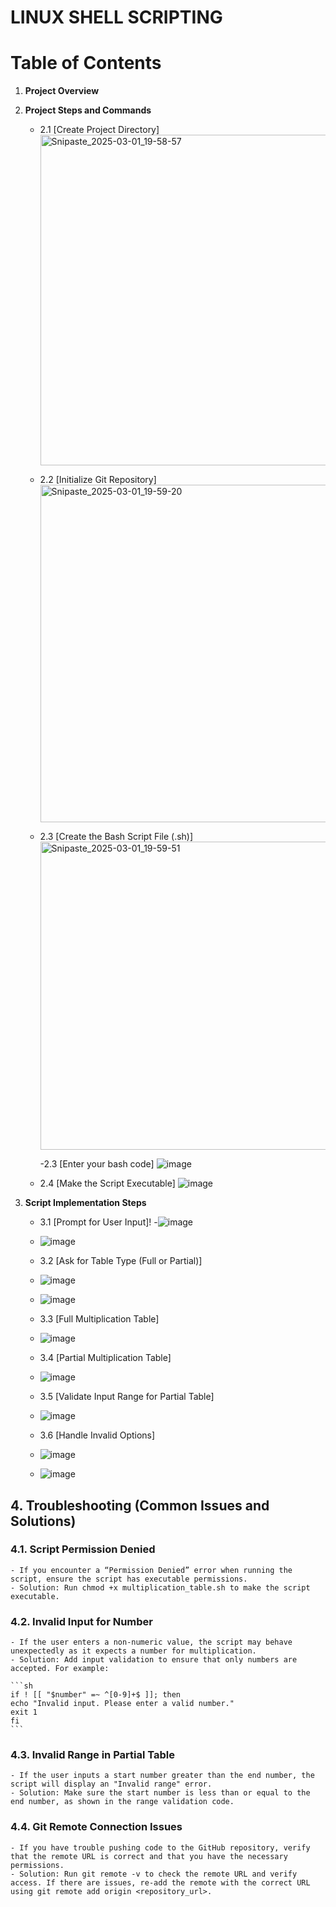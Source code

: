 # LINUX SHELL SCRIPTING
# Table of Contents

1. **Project Overview**
2. **Project Steps and Commands**
   - 2.1 [Create Project Directory]
     <img width="529" alt="Snipaste_2025-03-01_19-58-57" src="https://github.com/user-attachments/assets/2471c150-e12e-4c94-87f7-af943e0320a6" />

   - 2.2 [Initialize Git Repository]
     <img width="540" alt="Snipaste_2025-03-01_19-59-20" src="https://github.com/user-attachments/assets/03de63e3-3bdb-400b-bb48-8b5b6c323182" />

   - 2.3 [Create the Bash Script File (.sh)]
     <img width="493" alt="Snipaste_2025-03-01_19-59-51" src="https://github.com/user-attachments/assets/ff532589-712d-42e3-a0fa-69190ad133f6" />

     -2.3 [Enter your bash code]
     ![image](https://github.com/user-attachments/assets/79b0d3d2-5632-43af-b0ec-07e7373adfc7)


   - 2.4 [Make the Script Executable]
   ![image](https://github.com/user-attachments/assets/b7f48060-2040-45b3-bec9-09ec99d43e26)

3. **Script Implementation Steps**
   - 3.1 [Prompt for User Input]!
   -![image](https://github.com/user-attachments/assets/b033e9cf-facb-400b-b21a-11d9cea2094a)

   - ![image](https://github.com/user-attachments/assets/dfc93bb5-162b-4842-9018-60f5922f5408)


   - 3.2 [Ask for Table Type (Full or Partial)]
   - ![image](https://github.com/user-attachments/assets/647a381b-14c1-4b26-9039-7dc0697a8188)
   - ![image](https://github.com/user-attachments/assets/05a87cd3-530a-495a-a0ab-21b95861b825)


   - 3.3 [Full Multiplication Table]
   - ![image](https://github.com/user-attachments/assets/1d712192-99b5-434a-86de-f4f39ea18a66)

   - 3.4 [Partial Multiplication Table]
   - ![image](https://github.com/user-attachments/assets/7bed7ca8-a9ed-4433-b4b0-98ec559cbabc)

   - 3.5 [Validate Input Range for Partial Table]
   - ![image](https://github.com/user-attachments/assets/b6eed785-4055-4600-b214-41952aa5c3e9)

   - 3.6 [Handle Invalid Options]
   - ![image](https://github.com/user-attachments/assets/421ce0cf-7e71-4acc-959a-26f203fcd0b7)
   - ![image](https://github.com/user-attachments/assets/cd0122a3-1ed3-4c8a-86cb-ad5c0e7e87da)


## 4. Troubleshooting (Common Issues and Solutions)
### 4.1. Script Permission Denied
    - If you encounter a “Permission Denied” error when running the script, ensure the script has executable permissions.
    - Solution: Run chmod +x multiplication_table.sh to make the script executable.
### 4.2. Invalid Input for Number
    - If the user enters a non-numeric value, the script may behave unexpectedly as it expects a number for multiplication.
    - Solution: Add input validation to ensure that only numbers are accepted. For example:

    ```sh 
    if ! [[ "$number" =~ ^[0-9]+$ ]]; then
    echo "Invalid input. Please enter a valid number."
    exit 1
    fi
    ```

### 4.3. Invalid Range in Partial Table
    - If the user inputs a start number greater than the end number, the script will display an "Invalid range" error.
    - Solution: Make sure the start number is less than or equal to the end number, as shown in the range validation code.

### 4.4. Git Remote Connection Issues
    - If you have trouble pushing code to the GitHub repository, verify that the remote URL is correct and that you have the necessary permissions.
    - Solution: Run git remote -v to check the remote URL and verify access. If there are issues, re-add the remote with the correct URL using git remote add origin <repository_url>.
